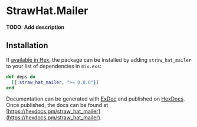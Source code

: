 # StrawHat.Mailer

**TODO: Add description**

## Installation

If [available in Hex](https://hex.pm/docs/publish), the package can be installed
by adding `straw_hat_mailer` to your list of dependencies in `mix.exs`:

```elixir
def deps do
  [{:straw_hat_mailer, ">= 0.0.0"}]
end
```

Documentation can be generated with [ExDoc](https://github.com/elixir-lang/ex_doc)
and published on [HexDocs](https://hexdocs.pm). Once published, the docs can
be found at [https://hexdocs.pm/straw_hat_mailer](https://hexdocs.pm/straw_hat_mailer).
